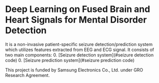 # Deep Learning on Fused Brain and Heart Signals for Mental Disorder Detection

It is a non-invasive patient-specific seizure detection/prediction system which utilizes features extracted from EEG and ECG signal. It consists of two main components:
 0. [Seizure detection system](#seizure detection code)
 0. [Seizure prediction system](#seizure prediction code)

This project is funded by Samsung Electronics Co., Ltd. under GRO Research Agreement.